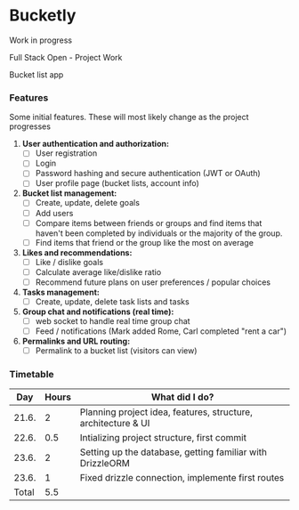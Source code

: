 # Bucketly

Work in progress

Full Stack Open - Project Work

Bucket list app

### Features

Some initial features. These will most likely change as the project progresses

1. **User authentication and authorization:**
   - [ ] User registration
   - [ ] Login
   - [ ] Password hashing and secure authentication (JWT or OAuth)
   - [ ] User profile page (bucket lists, account info)
2. **Bucket list management:**
   - [ ] Create, update, delete goals
   - [ ] Add users
   - [ ] Compare items between friends or groups and find items that haven't been completed by individuals or the majority of the group.
   - [ ] Find items that friend or the group like the most on average
3. **Likes and recommendations:**
   - [ ] Like / dislike goals
   - [ ] Calculate average like/dislike ratio
   - [ ] Recommend future plans on user preferences / popular choices
4. **Tasks management:**
   - [ ] Create, update, delete task lists and tasks
5. **Group chat and notifications (real time):**
   - [ ] web socket to handle real time group chat
   - [ ] Feed / notifications (Mark added Rome, Carl completed "rent a car")
6. **Permalinks and URL routing:**
   - [ ] Permalink to a bucket list (visitors can view)

### Timetable

| Day   | Hours | What did I do?                                                |
| ----- | ----- | ------------------------------------------------------------- |
| 21.6. | 2     | Planning project idea, features, structure, architecture & UI |
| 22.6. | 0.5   | Intializing project structure, first commit                   |
| 23.6. | 2     | Setting up the database, getting familiar with DrizzleORM     |
| 23.6. | 1     | Fixed drizzle connection, implemente first routes             |
| Total | 5.5   |                                                               |
